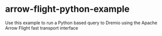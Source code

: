 # arrow-flight-python-example
Use this example to run a Python based query to Dremio using the Apache Arrow Flight fast transport interface

